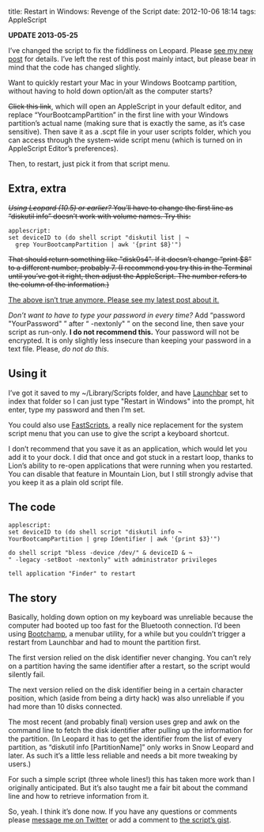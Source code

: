 title: Restart in Windows: Revenge of the Script
date: 2012-10-06 18:14
tags: AppleScript

<div class="flag flag-update sym-add">
<strong>UPDATE 2013-05-25</strong>
<p>I’ve changed the script to fix the fiddliness on Leopard. Please <a href="/2013/05/restart-in-windows-the-script-strikes-back/">see my new post</a> for details. I’ve left the rest of this post mainly intact, but please bear in mind that the code has changed slightly.</p>
</div>

Want to quickly restart your Mac in your Windows Bootcamp partition, without having to hold down option/alt as the computer starts?

<del>Click this link</del>, which will open an AppleScript in your default editor, and replace “YourBootcampPartition” in the first line with your Windows partition’s actual name (making sure that is exactly the same, as it’s case sensitive). Then save it as a .scpt file in your user scripts folder, which you can access through the system-wide script menu (which is turned on in AppleScript Editor’s preferences).

Then, to restart, just pick it from that script menu.

## Extra, extra

<del>*Using Leopard (10.5) or earlier?* You’ll have to change the first line as “diskutil info” doesn’t work with volume names. Try this:</del>

    applescript:
    set deviceID to (do shell script "diskutil list | ¬
      grep YourBootcampPartition | awk '{print $8}'")

<del>That should return something like "disk0s4". If it doesn’t change “print $8” to a different number, probably 7. (I recommend you try this in the Terminal until you’ve got it right, then adjust the AppleScript. The number refers to the column of the information.)</del>

<ins>The above isn’t true anymore. <a href="/2013/05/restart-in-windows-the-script-strikes-back/">Please see my latest post about it.</a></ins>

*Don’t want to have to type your password in every time?* Add “password "YourPassword" ” after “ -nextonly" ” on the second line, then save your script as run-only. **I do not recommend this.** Your password will not be encrypted. It is only slightly less insecure than keeping your password in a text file. Please, *do not do this*.

## Using it

I’ve got it saved to my ~/Library/Scripts folder, and have [Launchbar][lb] set to index that folder so I can just type "Restart in Windows" into the prompt, hit enter, type my password and then I’m set.

You could also use [FastScripts][fs], a really nice replacement for the system script menu that you can use to give the script a keyboard shortcut.

I don’t recommend that you save it as an application, which would let you add it to your dock. I did that once and got stuck in a restart loop, thanks to Lion’s ability to re-open applications that were running when you restarted. You can disable that feature in Mountain Lion, but I still strongly advise that you keep it as a plain old script file.

[fs]:   http://www.red-sweater.com/fastscripts/
[lb]:   http://www.obdev.at/products/launchbar/index.html

## The code

    applescript:
    set deviceID to (do shell script "diskutil info ¬
    YourBootcampPartition | grep Identifier | awk '{print $3}'")

    do shell script "bless -device /dev/" & deviceID & ¬
    " -legacy -setBoot -nextonly" with administrator privileges

    tell application "Finder" to restart


## The story

Basically, holding down option on my keyboard was unreliable because the computer had booted up too fast for the Bluetooth connection. I’d been using [Bootchamp][], a menubar utility, for a while but you couldn’t trigger a restart from Launchbar and had to mount the partition first.

[Bootchamp]:    http://www.kainjow.com

The first version relied on the disk identifier never changing. You can’t rely on a partition having the same identifier after a restart, so the script would silently fail.

The next version relied on the disk identifier being in a certain character position, which (aside from being a dirty hack) was also unreliable if you had more than 10 disks connected.

The most recent (and probably final) version uses grep and awk on the command line to fetch the disk identifier after pulling up the information for the partition. (In Leopard it has to get the identifier from the list of every partition, as “diskutil info [PartitionName]” only works in Snow Leopard and later. As such it’s a little less reliable and needs a bit more tweaking by users.)

For such a simple script (three whole lines!) this has taken more work than I originally anticipated. But it’s also taught me a fair bit about the command line and how to retrieve information from it.

So, yeah. I think it’s done now. If you have any questions or comments please [message me on Twitter][tw] or add a comment to [the script’s gist][gist].

[tw]:   http://www.twitter.com/robjwells
[gist]: https://gist.github.com/3681949
